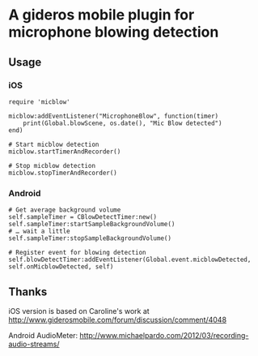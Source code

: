 # A gideros mobile plugin for microphone blowing detection


## Usage

### iOS

    require 'micblow'

    micblow:addEventListener("MicrophoneBlow", function(timer) 
        print(Global.blowScene, os.date(), "Mic Blow detected")
    end)

    # Start micblow detection
    micblow.startTimerAndRecorder()

    # Stop micblow detection
    micblow.stopTimerAndRecorder()
    
### Android

	# Get average background volume
    self.sampleTimer = CBlowDetectTimer:new()
    self.sampleTimer:startSampleBackgroundVolume()
    # … wait a little
    self.sampleTimer:stopSampleBackgroundVolume()
    
    # Register event for blowing detection
    self.blowDetectTimer:addEventListener(Global.event.micblowDetected, self.onMicblowDetected, self)




## Thanks

iOS version is based on Caroline's work at http://www.giderosmobile.com/forum/discussion/comment/4048

Android AudioMeter: http://www.michaelpardo.com/2012/03/recording-audio-streams/

